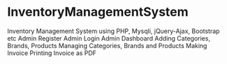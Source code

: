 # InventoryManagementSystem
Inventory Management System using PHP, Mysqli, jQuery-Ajax, Bootstrap etc Admin Register Admin Login Admin Dashboard Adding Categories, Brands, Products Managing Categories, Brands and Products Making Invoice  Printing Invoice as PDF
